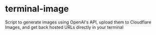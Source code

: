 # terminal-image
Script to generate images using OpenAI's API, upload them to Cloudflare Images, and get back hosted URLs directly in your terminal
